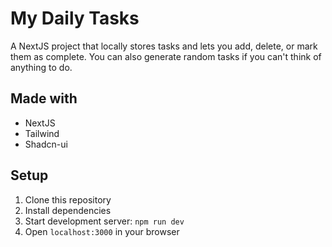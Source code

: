 # My Daily Tasks
A NextJS project that locally stores tasks and lets you add, delete, or mark them as complete. You can also generate random tasks if you can't think of anything to do.

## Made with
- NextJS
- Tailwind
- Shadcn-ui

## Setup
1. Clone this repository
2. Install dependencies
3. Start development server: `npm run dev`
4. Open `localhost:3000` in your browser